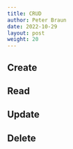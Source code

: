 ```yaml
---
title: CRUD
author: Peter Braun
date: 2022-10-29
layout: post
weight: 20
---
```


## Create

## Read

## Update

## Delete


